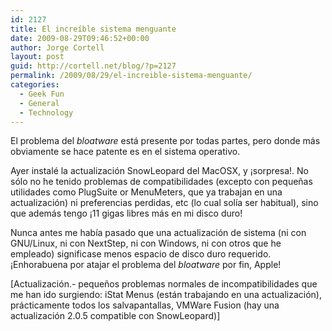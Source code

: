 ```yaml
---
id: 2127
title: El increíble sistema menguante
date: 2009-08-29T09:46:52+00:00
author: Jorge Cortell
layout: post
guid: http://cortell.net/blog/?p=2127
permalink: /2009/08/29/el-increible-sistema-menguante/
categories:
  - Geek Fun
  - General
  - Technology
---
```

El problema del _bloatware_ está presente por todas partes, pero donde más obviamente se hace patente es en el sistema operativo.

Ayer instalé la actualización SnowLeopard del MacOSX, y ¡sorpresa!. No sólo no he tenido problemas de compatibilidades (excepto con pequeñas utilidades como PlugSuite or MenuMeters, que ya trabajan en una actualización) ni preferencias perdidas, etc (lo cual solía ser habitual), sino que además tengo ¡11 gigas libres más en mi disco duro!

Nunca antes me había pasado que una actualización de sistema (ni con GNU/Linux, ni con NextStep, ni con Windows, ni con otros que he empleado) significase menos espacio de disco duro requerido. ¡Enhorabuena por atajar el problema del _bloatware_ por fin, Apple!

[Actualización.- pequeños problemas normales de incompatibilidades que me han ido surgiendo: iStat Menus (están trabajando en una actualización), prácticamente todos los salvapantallas, VMWare Fusion (hay una actualización 2.0.5 compatible con SnowLeopard)]